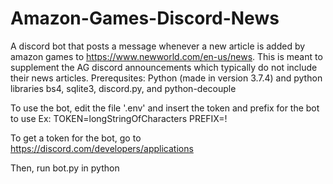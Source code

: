 # Amazon-Games-Discord-News
A discord bot that posts a message whenever a new article is added by amazon games to https://www.newworld.com/en-us/news. This is meant to supplement the AG discord announcements which typically do not include their news articles.
Prerequsites: Python (made in version 3.7.4) and python libraries bs4, sqlite3, discord.py, and python-decouple

To use the bot, edit the file '.env' and insert the token and prefix for the bot to use
Ex:
TOKEN=longStringOfCharacters
PREFIX=!

To get a token for the bot, go to https://discord.com/developers/applications


Then, run bot.py in python